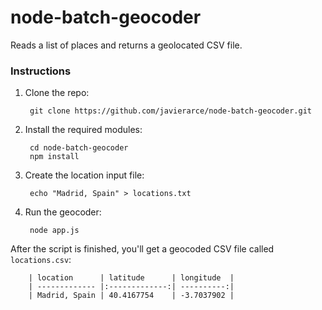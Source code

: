 node-batch-geocoder
===================

Reads a list of places and returns a geolocated CSV file.

### Instructions

1. Clone the repo:
   
        git clone https://github.com/javierarce/node-batch-geocoder.git

2. Install the required modules:

        cd node-batch-geocoder
        npm install

3. Create the location input file:

        echo "Madrid, Spain" > locations.txt
        
4. Run the geocoder:

        node app.js
      
After the script is finished, you'll get a geocoded CSV file called ```locations.csv```:

        | location      | latitude      | longitude  |
        | ------------- |:-------------:| ----------:|
        | Madrid, Spain | 40.4167754    | -3.7037902 |
